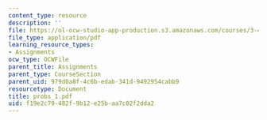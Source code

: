 ```yaml
---
content_type: resource
description: ''
file: https://ol-ocw-studio-app-production.s3.amazonaws.com/courses/3-45-magnetic-materials-spring-2004/f19e2c79482f9b12e25baa7c02f2dda2_probs_1.pdf
file_type: application/pdf
learning_resource_types:
- Assignments
ocw_type: OCWFile
parent_title: Assignments
parent_type: CourseSection
parent_uid: 979d0a8f-4c6b-edab-341d-9492954cabb9
resourcetype: Document
title: probs_1.pdf
uid: f19e2c79-482f-9b12-e25b-aa7c02f2dda2
---
```

